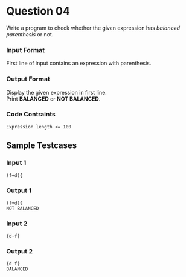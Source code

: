 # Question 04

Write a program to check whether the given expression has *balanced parenthesis* or not.

### Input Format

First line of input contains an expression with parenthesis.

### Output Format

Display the given expression in first line.<br>
Print **BALANCED** or **NOT BALANCED**.

### Code Contraints

```
Expression length <= 100
```

## Sample Testcases

### Input 1

```
(f+d){
```

### Output 1

```
(f+d){
NOT BALANCED
```

### Input 2

```
{d-f}
```

### Output 2

```
{d-f}
BALANCED
````
